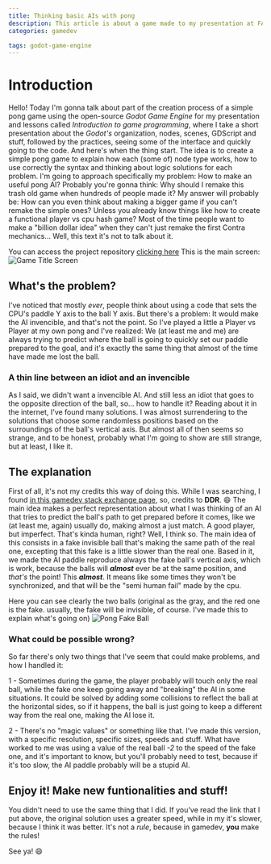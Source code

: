 ```yaml
---
title: Thinking basic AIs with pong
description: This article is about a game made to my presentation at FAETERJ (Faculdade de Educação Tecnológica do Rio de Janeiro)
categories: gamedev

tags: godot-game-engine
---
```


# Introduction

Hello! Today I'm gonna talk about part of the creation process of a simple pong game using the open-source *Godot Game Engine* for my presentation and lessons called *Introduction to game programming*, where I take a short presentation about the *Godot's* organization, nodes, scenes, GDScript and stuff, followed by the practices, seeing some of the interface and quickly going to the code. And here's when the thing start. The idea is to create a simple pong game to explain how each (some of) node type works, how to use correctly the syntax and thinking about logic solutions for each problem. I'm going to approach specifically my problem: How to make an useful pong AI?
Probably you're gonna think: Why should I remake this trash old game when hundreds of people made it?
My answer will probably be: How can you even think about making a bigger game if you can't remake the simple ones? Unless you already know things like how to create a functional player vs cpu hash game? Most of the time people want to make a "billion dollar idea" when they can't just remake the first Contra mechanics... Well, this text it's not to talk about it.

You can access the project repository [clicking here](https://github.com/lcrabbit/FAETERJ-Simple-Pong-Project)
This is the main screen:
![Game Title Screen](www.lcrabbit.com/img/pong/pong_title.png)

## What's the problem?
I've noticed that mostly *ever*, people think about using a code that sets the CPU's paddle Y axis to the ball Y axis. But there's a problem: It would make the AI invencible, and that's not the point. So I've played a little a Player vs Player at my own pong and I've realized: 
We (at least me and me) are always trying to predict where the ball is going to quickly set our paddle prepared to the goal, and it's exactly the same thing that almost of the time have made me lost the ball.

### A thin line between an idiot and an invencible
As I said, we didn't want a invencible AI. And still less an idiot that goes to the opposite direction of the ball, so... how to handle it?
Reading about it in the internet, I've found many solutions. I was almost surrendering to the solutions that choose some randomless positions based on the surroundings of the ball's vertical axis. But almost all of then seems so strange, and to be honest, probably what I'm going to show are still strange, but at least, I like it.

## The explanation
First of all, it's not my credits this way of doing this. While I was searching, I found [in this gamedev stack exchange page](https://gamedev.stackexchange.com/questions/57352/imperfect-pong-ai), so, credits to **DDR**. :smile:
The main idea makes a perfect representation about what I was thinking of an AI that tries to predict the ball's path to get prepared before it comes, like we (at least me, again) usually do, making almost a just match. A good player, but imperfect. That's kinda human, right? Well, I think so.
The main idea of this consists in a fake invisible ball that's making the same path of the real one, excepting that this fake is a little slower than the real one.
Based in it, we made the AI paddle reproduce always the fake ball's vertical axis, which is work, because the balls will ***almost*** ever be at the same position, and *that's* the point! This ***almost***. It means like some times they won't be synchronized, and that will be the "semi human fail" made by the cpu.

Here you can see clearly the two balls (original as the gray, and the red one is the fake. usually, the fake will be invisible, of course. I've made this to explain what's going on)
![Pong Fake Ball](www.lcrabbit.com/img/pong/pong_fakeb.png)

### What could be possible wrong?
So far there's only two things that I've seem that could make problems, and how I handled it:

1 - Sometimes during the game, the player probably will touch only the real ball, while the fake one keep going away and "breaking" the AI in some situations. It could be solved by adding some collisions to reflect the ball at the horizontal sides, so if it happens, the ball is just going to keep a different way from the real one, making the AI lose it.

2 - There's no "magic values" or something like that. I've made this version, with a specific resolution, specific sizes, speeds and stuff. What have worked to me was using a value of the real ball *-2* to the speed of the fake one, and it's important to know, but you'll probably need to test, because if it's too slow, the AI paddle probably will be a stupid AI.

## Enjoy it! Make new funtionalities and stuff!
You didn't need to use the same thing that I did. If you've read the link that I put above, the original solution uses a greater speed, while in my it's slower, because I think it was better. It's not a *rule*, because in gamedev, **you** make the rules!

See ya! :smile:

<!-- more -->